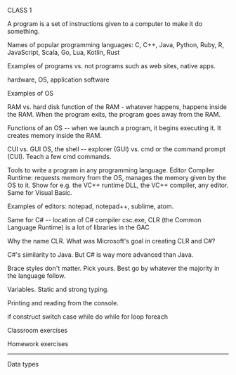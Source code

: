 CLASS 1

A program is a set of instructions given to a computer to make it do something.

Names of popular programming languages: C, C++, Java, Python, Ruby, R, JavaScript, Scala, Go, Lua, Kotlin, Rust

Examples of programs vs. not programs such as web sites, native apps.

hardware, OS, application software

Examples of OS

RAM vs. hard disk
function of the RAM - whatever happens, happens inside the RAM. When the program exits, the program goes away from the RAM.

Functions of an OS -- when we launch a program, it begins executing it. It creates memory inside the RAM.

CUI vs. GUI OS, the shell -- explorer (GUI) vs. cmd or the command prompt (CUI). Teach a few cmd commands.

Tools to write a program in any programming language.
Editor
Compiler
Runtime: requests memory from the OS, manages the memory given by the OS to it.
Show for e.g. the VC++ runtime DLL, the VC++ compiler, any editor.
Same for Visual Basic.

Examples of editors: notepad, notepad++, sublime, atom.

Same for C# -- location of C# compiler csc.exe, CLR (the Common Language Runtime) is a lot of libraries in the GAC

Why the name CLR. What was Microsoft's goal in creating CLR and C#?

C#'s similarity to Java. But C# is way more advanced than Java.

Brace styles don't matter. Pick yours. Best go by whatever the majority in the language follow.

Variables. Static and strong typing.

Printing and reading from the console.

if construct
switch case
while
do while
for loop
foreach

Classroom exercises

Homework exercises

------------

Data types
